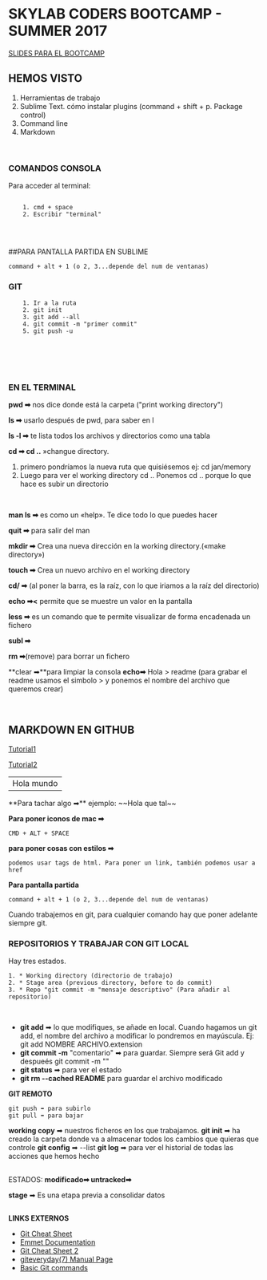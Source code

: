 <h1>SKYLAB CODERS BOOTCAMP - SUMMER 2017</h1>

<a href="https://skylabcoders.github.io/bootcamp-julio2017/">SLIDES PARA EL BOOTCAMP</a>





<h2>HEMOS VISTO</h2>

<ol>
<li> Herramientas de trabajo</li>
<li> Sublime Text. cómo instalar plugins (command + shift + p. Package control)</li>
<li> Command line</li>
<li> Markdown</li>
</ol>
<br>


<h3>COMANDOS CONSOLA</h3> 

Para acceder al terminal:
```
    
    1. cmd + space
    2. Escribir "terminal"
    
```

<br>

##PARA PANTALLA PARTIDA EN SUBLIME
```
command + alt + 1 (o 2, 3...depende del num de ventanas)
```


<h3>GIT</h3>


```
    1. Ir a la ruta
    2. git init
    3. git add --all
    4. git commit -m "primer commit"
    5. git push -u
```
<br>
<br>
<br>




## <h3>EN EL TERMINAL</h3>


**pwd    ➡** nos dice donde está la carpeta ("print working directory")

**ls     ➡** usarlo después de pwd, para saber en l

**ls -l  ➡** te lista todos los archivos y directorios como una tabla 

**cd ➡ cd ..** »changue directory. 
<ol>
    <li>primero pondríamos la nueva ruta que quisiésemos
ej: cd jan/memory</li>
    <li>Luego para ver el working directory 
cd ..
Ponemos cd .. porque lo que hace es subir un directorio </li>
</ol> 
<br>

**man ls ➡** es como un «help». Te dice todo lo que puedes hacer

**quit ➡** para salir del man

**mkdir ➡** Crea una nueva dirección en la working directory.(«make directory»)

**touch ➡** Crea un nuevo archivo en el working directory

**cd/ ➡** (al poner la barra, es la raíz, con lo que iriamos a la raíz del directorio)

**echo ➡<** permite que se muestre un valor en la pantalla

**less ➡** es un comando que te permite visualizar de forma encadenada un fichero

**subl ➡**

**rm ➡**(remove) para borrar un fichero

**clear ➡**para limpiar la consola
**echo➡** Hola > readme  (para grabar el readme usamos el simbolo > y ponemos el nombre del archivo que queremos crear)

<br>

<h2>MARKDOWN EN GITHUB</h2>
<a href="https://guides.github.com/features/mastering-markdown/">Tutorial1</a>

<a href="https://guides.github.com/features/mastering-markdown/">Tutorial2</a>
<table><td>Hola mundo</td></table>
**Para tachar algo ➡** ejemplo: 
~~Hola que tal~~




**Para poner iconos de mac ➡**
```
CMD + ALT + SPACE 
```

**para poner cosas con estilos ➡** 
```
podemos usar tags de html. Para poner un link, también podemos usar a href

```

**Para pantalla partida** 
```
command + alt + 1 (o 2, 3...depende del num de ventanas)
```

Cuando trabajemos en git, para cualquier comando hay que poner adelante siempre git.
<br>

### REPOSITORIOS Y TRABAJAR CON GIT LOCAL
Hay tres estados.
```
1. * Working directory (directorio de trabajo)
2. * Stage area (previous directory, before to do commit)
3. * Repo "git commit -m "mensaje descriptivo" (Para añadir al repositorio)
```
<br>

<ul>
    <li><strong>git add</strong> ➡ lo que modifiques, se añade en local. Cuando hagamos un git add, el nombre del archivo a modificar lo pondremos en mayúscula. 
    Ej: git add NOMBRE ARCHIVO.extension</li>
    <li><strong>git commit -m</strong>  "comentario" ➡ para guardar. Siempre será Git add y despueés git commit -m ""
    </li>
    <li><strong>git status</strong> ➡ para ver el estado</li>
    <li><strong>git rm --cached README</strong> para guardar el archivo modificado</li>
</ul>


**GIT REMOTO**
```
git push ➡ para subirlo
git pull ➡ para bajar
```


<strong>working copy</strong> ➡ nuestros ficheros en los que trabajamos.
<strong>git init</strong> ➡ ha creado la carpeta donde va a almacenar todos los cambios que quieras que controle
<strong>git config</strong> ➡ --list
<strong>git log</strong> ➡ para ver el historial de todas las acciones que hemos hecho
##

ESTADOS: 
<strong>modificado➡ </strong>
<strong>untracked➡</strong>

<strong>stage</strong> ➡ Es una etapa previa a consolidar datos
<br>

##

**LINKS EXTERNOS**
<ul>
    <li><a href="http://files.zeroturnaround.com/pdf/zt_git_cheat_sheet.pdf">Git Cheat Sheet</a></li>
    <li><a href="https://docs.emmet.io/cheat-sheet/">Emmet Documentation</a></li>
    <li><a href="https://www.git-tower.com/blog/git-cheat-sheet/">Git Cheat Sheet 2</a></li>
    <li><a href="https://www.kernel.org/pub/software/scm/git/docs/giteveryday.html">giteveryday(7) Manual Page</a></li>
    <li><a href="https://confluence.atlassian.com/bitbucketserver/basic-git-commands-776639767.html">Basic Git commands</a></li>
<ul>

